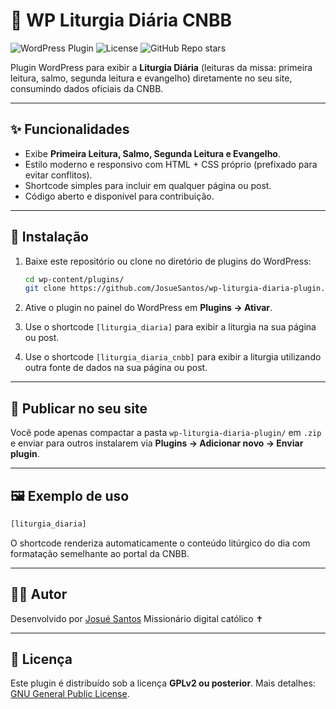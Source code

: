 # 📖 WP Liturgia Diária CNBB

![WordPress Plugin](https://img.shields.io/badge/WordPress-Liturgia%20Diária-21759B?logo=wordpress\&logoColor=white)
![License](https://img.shields.io/badge/License-GPLv2-blue.svg)
![GitHub Repo stars](https://img.shields.io/github/stars/JosueSantos/wp-liturgia-diaria-plugin?style=social)

Plugin WordPress para exibir a **Liturgia Diária** (leituras da missa: primeira leitura, salmo, segunda leitura e evangelho) diretamente no seu site, consumindo dados oficiais da CNBB.

---

## ✨ Funcionalidades

* Exibe **Primeira Leitura, Salmo, Segunda Leitura e Evangelho**.
* Estilo moderno e responsivo com HTML + CSS próprio (prefixado para evitar conflitos).
* Shortcode simples para incluir em qualquer página ou post.
* Código aberto e disponível para contribuição.

---

## 🚀 Instalação

1. Baixe este repositório ou clone no diretório de plugins do WordPress:

   ```bash
   cd wp-content/plugins/
   git clone https://github.com/JosueSantos/wp-liturgia-diaria-plugin.git
   ```

2. Ative o plugin no painel do WordPress em **Plugins → Ativar**.

3. Use o shortcode `[liturgia_diaria]` para exibir a liturgia na sua página ou post.

4. Use o shortcode `[liturgia_diaria_cnbb]` para exibir a liturgia utilizando outra fonte de dados na sua página ou post.

---

## 🔹 Publicar no seu site

Você pode apenas compactar a pasta `wp-liturgia-diaria-plugin/` em `.zip` e enviar para outros instalarem via **Plugins → Adicionar novo → Enviar plugin**.

---

## 🖼 Exemplo de uso

```html
[liturgia_diaria]
```

O shortcode renderiza automaticamente o conteúdo litúrgico do dia com formatação semelhante ao portal da CNBB.

---

## 👨‍💻 Autor

Desenvolvido por [Josué Santos](https://github.com/JosueSantos)
Missionário digital católico ✝️

---

## 📜 Licença

Este plugin é distribuído sob a licença **GPLv2 ou posterior**.
Mais detalhes: [GNU General Public License](https://www.gnu.org/licenses/gpl-2.0.html).
